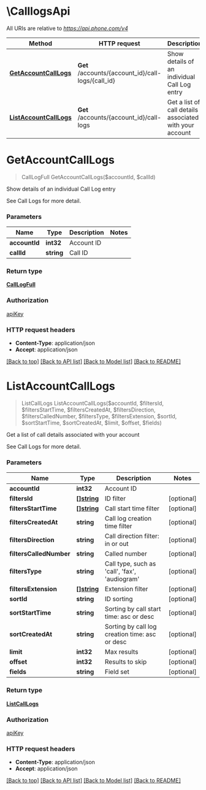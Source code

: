 # \CalllogsApi

All URIs are relative to *https://api.phone.com/v4*

Method | HTTP request | Description
------------- | ------------- | -------------
[**GetAccountCallLogs**](CalllogsApi.md#GetAccountCallLogs) | **Get** /accounts/{account_id}/call-logs/{call_id} | Show details of an individual Call Log entry
[**ListAccountCallLogs**](CalllogsApi.md#ListAccountCallLogs) | **Get** /accounts/{account_id}/call-logs | Get a list of call details associated with your account


# **GetAccountCallLogs**
> CallLogFull GetAccountCallLogs($accountId, $callId)

Show details of an individual Call Log entry

See Call Logs for more detail.


### Parameters

Name | Type | Description  | Notes
------------- | ------------- | ------------- | -------------
 **accountId** | **int32**| Account ID | 
 **callId** | **string**| Call ID | 

### Return type

[**CallLogFull**](CallLogFull.md)

### Authorization

[apiKey](../README.md#apiKey)

### HTTP request headers

 - **Content-Type**: application/json
 - **Accept**: application/json

[[Back to top]](#) [[Back to API list]](../README.md#documentation-for-api-endpoints) [[Back to Model list]](../README.md#documentation-for-models) [[Back to README]](../README.md)

# **ListAccountCallLogs**
> ListCallLogs ListAccountCallLogs($accountId, $filtersId, $filtersStartTime, $filtersCreatedAt, $filtersDirection, $filtersCalledNumber, $filtersType, $filtersExtension, $sortId, $sortStartTime, $sortCreatedAt, $limit, $offset, $fields)

Get a list of call details associated with your account

See Call Logs for more detail.


### Parameters

Name | Type | Description  | Notes
------------- | ------------- | ------------- | -------------
 **accountId** | **int32**| Account ID | 
 **filtersId** | [**[]string**](string.md)| ID filter | [optional] 
 **filtersStartTime** | [**[]string**](string.md)| Call start time filter | [optional] 
 **filtersCreatedAt** | **string**| Call log creation time filter | [optional] 
 **filtersDirection** | **string**| Call direction filter: in or out | [optional] 
 **filtersCalledNumber** | **string**| Called number | [optional] 
 **filtersType** | **string**| Call type, such as &#39;call&#39;, &#39;fax&#39;, &#39;audiogram&#39; | [optional] 
 **filtersExtension** | [**[]string**](string.md)| Extension filter | [optional] 
 **sortId** | **string**| ID sorting | [optional] 
 **sortStartTime** | **string**| Sorting by call start time: asc or desc | [optional] 
 **sortCreatedAt** | **string**| Sorting by call log creation time: asc or desc | [optional] 
 **limit** | **int32**| Max results | [optional] 
 **offset** | **int32**| Results to skip | [optional] 
 **fields** | **string**| Field set | [optional] 

### Return type

[**ListCallLogs**](ListCallLogs.md)

### Authorization

[apiKey](../README.md#apiKey)

### HTTP request headers

 - **Content-Type**: application/json
 - **Accept**: application/json

[[Back to top]](#) [[Back to API list]](../README.md#documentation-for-api-endpoints) [[Back to Model list]](../README.md#documentation-for-models) [[Back to README]](../README.md)

